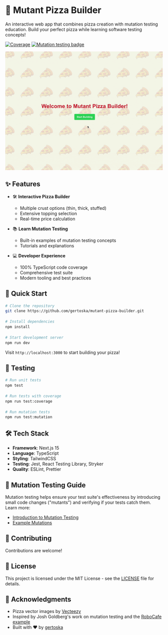 # 🍕 Mutant Pizza Builder

An interactive web app that combines pizza creation with mutation testing education. Build your perfect pizza while learning software testing concepts!

[![Coverage](https://sonarcloud.io/api/project_badges/measure?project=gertoska_mutant-pizza-builder&metric=coverage)](https://sonarcloud.io/summary/new_code?id=gertoska_mutant-pizza-builder)
[![Mutation testing badge](https://img.shields.io/endpoint?style=flat&url=https%3A%2F%2Fbadge-api.stryker-mutator.io%2Fgithub.com%2Fgertoska%2Fmutant-pizza-builder%2Fmain)](https://dashboard.stryker-mutator.io/reports/github.com/gertoska/mutant-pizza-builder/main)

![Pizza Builder Demo](public/demo.gif)

## ✨ Features

- 🛠️ **Interactive Pizza Builder**
  - Multiple crust options (thin, thick, stuffed)
  - Extensive topping selection
  - Real-time price calculation

- 📚 **Learn Mutation Testing**
  - Built-in examples of mutation testing concepts
  - Tutorials and explanations

- 💻 **Developer Experience**
  - 100% TypeScript code coverage
  - Comprehensive test suite
  - Modern tooling and best practices

## 🚀 Quick Start

```bash
# Clone the repository
git clone https://github.com/gertoska/mutant-pizza-builder.git

# Install dependencies
npm install

# Start development server
npm run dev
```

Visit `http://localhost:3000` to start building your pizza!

## 🧪 Testing

```bash
# Run unit tests
npm test

# Run tests with coverage
npm run test:coverage

# Run mutation tests
npm run test:mutation
```

## 🛠️ Tech Stack

- **Framework**: Next.js 15
- **Language**: TypeScript
- **Styling**: TailwindCSS
- **Testing**: Jest, React Testing Library, Stryker
- **Quality**: ESLint, Prettier

## 📖 Mutation Testing Guide

Mutation testing helps ensure your test suite's effectiveness by introducing small code changes ("mutants") and verifying if your tests catch them. Learn more:

- [Introduction to Mutation Testing](https://medium.com/@german.cano/mutation-testing-mejora-la-efectividad-de-tus-tests-7838088c45ef)
- [Example Mutations](docs/example-mutations.md)

## 🤝 Contributing

Contributions are welcome!

## 📜 License

This project is licensed under the MIT License - see the [LICENSE](LICENSE) file for details.

## 🙏 Acknowledgments

- Pizza vector images by [Vecteezy](https://www.vecteezy.com)
- Inspired by Josh Goldberg's work on mutation testing and the [RoboCafe example](https://github.com/JoshuaKGoldberg/robocafe-example)
- Built with ❤️ by [gertoska](https://github.com/gertoska)
